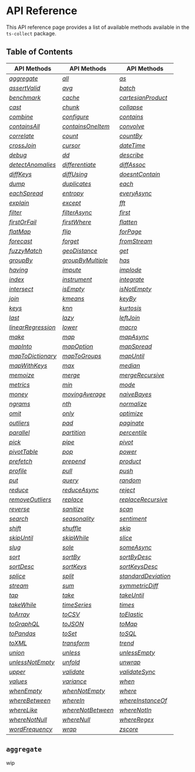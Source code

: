 # API Reference

This API reference page provides a list of available methods available in the `ts-collect` package.

## Table of Contents

| API Methods | API Methods | API Methods |
| --- | --- | --- |
| [_aggregate_](/api-reference#aggregate) | [_all_](/api-reference#all) | [_as_](/api-reference#as) |
| [_assertValid_](/api-reference#assertValid) | [_avg_](/api-reference#avg) | [_batch_](/api-reference#batch) |
| [_benchmark_](/api-reference#benchmark) | [_cache_](/api-reference#cache) | [_cartesianProduct_](/api-reference#cartesianProduct) |
| [_cast_](/api-reference#cast) | [_chunk_](/api-reference#chunk) | [_collapse_](/api-reference#collapse) |
| [_combine_](/api-reference#combine) | [_configure_](/api-reference#configure) | [_contains_](/api-reference#contains) |
| [_containsAll_](/api-reference#containsAll) | [_containsOneItem_](/api-reference#containsOneItem) | [_convolve_](/api-reference#convolve) |
| [_correlate_](/api-reference#correlate) | [_count_](/api-reference#count) | [_countBy_](/api-reference#countBy) |
| [_crossJoin_](/api-reference#crossJoin) | [_cursor_](/api-reference#cursor) | [_dateTime_](/api-reference#dateTime) |
| [_debug_](/api-reference#debug) | [_dd_](/api-reference#dd) | [_describe_](/api-reference#describe) |
| [_detectAnomalies_](/api-reference#detectAnomalies) | [_differentiate_](/api-reference#differentiate) | [_diffAssoc_](/api-reference#diffAssoc) |
| [_diffKeys_](/api-reference#diffKeys) | [_diffUsing_](/api-reference#diffUsing) | [_doesntContain_](/api-reference#doesntContain) |
| [_dump_](/api-reference#dump) | [_duplicates_](/api-reference#duplicates) | [_each_](/api-reference#each) |
| [_eachSpread_](/api-reference#eachSpread) | [_entropy_](/api-reference#entropy) | [_everyAsync_](/api-reference#everyAsync) |
| [_explain_](/api-reference#explain) | [_except_](/api-reference#except) | [_fft_](/api-reference#fft) |
| [_filter_](/api-reference#filter) | [_filterAsync_](/api-reference#filterAsync) | [_first_](/api-reference#first) |
| [_firstOrFail_](/api-reference#firstOrFail) | [_firstWhere_](/api-reference#firstWhere) | [_flatten_](/api-reference#flatten) |
| [_flatMap_](/api-reference#flatMap) | [_flip_](/api-reference#flip) | [_forPage_](/api-reference#forPage) |
| [_forecast_](/api-reference#forecast) | [_forget_](/api-reference#forget) | [_fromStream_](/api-reference#fromStream) |
| [_fuzzyMatch_](/api-reference#fuzzyMatch) | [_geoDistance_](/api-reference#geoDistance) | [_get_](/api-reference#get) |
| [_groupBy_](/api-reference#groupBy) | [_groupByMultiple_](/api-reference#groupByMultiple) | [_has_](/api-reference#has) |
| [_having_](/api-reference#having) | [_impute_](/api-reference#impute) | [_implode_](/api-reference#implode) |
| [_index_](/api-reference#index) | [_instrument_](/api-reference#instrument) | [_integrate_](/api-reference#integrate) |
| [_intersect_](/api-reference#intersect) | [_isEmpty_](/api-reference#isEmpty) | [_isNotEmpty_](/api-reference#isNotEmpty) |
| [_join_](/api-reference#join) | [_kmeans_](/api-reference#kmeans) | [_keyBy_](/api-reference#keyBy) |
| [_keys_](/api-reference#keys) | [_knn_](/api-reference#knn) | [_kurtosis_](/api-reference#kurtosis) |
| [_last_](/api-reference#last) | [_lazy_](/api-reference#lazy) | [_leftJoin_](/api-reference#leftJoin) |
| [_linearRegression_](/api-reference#linearRegression) | [_lower_](/api-reference#lower) | [_macro_](/api-reference#macro) |
| [_make_](/api-reference#make) | [_map_](/api-reference#map) | [_mapAsync_](/api-reference#mapAsync) |
| [_mapInto_](/api-reference#mapInto) | [_mapOption_](/api-reference#mapOption) | [_mapSpread_](/api-reference#mapSpread) |
| [_mapToDictionary_](/api-reference#mapToDictionary) | [_mapToGroups_](/api-reference#mapToGroups) | [_mapUntil_](/api-reference#mapUntil) |
| [_mapWithKeys_](/api-reference#mapWithKeys) | [_max_](/api-reference#max) | [_median_](/api-reference#median) |
| [_memoize_](/api-reference#memoize) | [_merge_](/api-reference#merge) | [_mergeRecursive_](/api-reference#mergeRecursive) |
| [_metrics_](/api-reference#metrics) | [_min_](/api-reference#min) | [_mode_](/api-reference#mode) |
| [_money_](/api-reference#money) | [_movingAverage_](/api-reference#movingAverage) | [_naiveBayes_](/api-reference#naiveBayes) |
| [_ngrams_](/api-reference#ngrams) | [_nth_](/api-reference#nth) | [_normalize_](/api-reference#normalize) |
| [_omit_](/api-reference#omit) | [_only_](/api-reference#only) | [_optimize_](/api-reference#optimize) |
| [_outliers_](/api-reference#outliers) | [_pad_](/api-reference#pad) | [_paginate_](/api-reference#paginate) |
| [_parallel_](/api-reference#parallel) | [_partition_](/api-reference#partition) | [_percentile_](/api-reference#percentile) |
| [_pick_](/api-reference#pick) | [_pipe_](/api-reference#pipe) | [_pivot_](/api-reference#pivot) |
| [_pivotTable_](/api-reference#pivotTable) | [_pop_](/api-reference#pop) | [_power_](/api-reference#power) |
| [_prefetch_](/api-reference#prefetch) | [_prepend_](/api-reference#prepend) | [_product_](/api-reference#product) |
| [_profile_](/api-reference#profile) | [_pull_](/api-reference#pull) | [_push_](/api-reference#push) |
| [_put_](/api-reference#put) | [_query_](/api-reference#query) | [_random_](/api-reference#random) |
| [_reduce_](/api-reference#reduce) | [_reduceAsync_](/api-reference#reduceAsync) | [_reject_](/api-reference#reject) |
| [_removeOutliers_](/api-reference#removeOutliers) | [_replace_](/api-reference#replace) | [_replaceRecursive_](/api-reference#replaceRecursive) |
| [_reverse_](/api-reference#reverse) | [_sanitize_](/api-reference#sanitize) | [_scan_](/api-reference#scan) |
| [_search_](/api-reference#search) | [_seasonality_](/api-reference#seasonality) | [_sentiment_](/api-reference#sentiment) |
| [_shift_](/api-reference#shift) | [_shuffle_](/api-reference#shuffle) | [_skip_](/api-reference#skip) |
| [_skipUntil_](/api-reference#skipUntil) | [_skipWhile_](/api-reference#skipWhile) | [_slice_](/api-reference#slice) |
| [_slug_](/api-reference#slug) | [_sole_](/api-reference#sole) | [_someAsync_](/api-reference#someAsync) |
| [_sort_](/api-reference#sort) | [_sortBy_](/api-reference#sortBy) | [_sortByDesc_](/api-reference#sortByDesc) |
| [_sortDesc_](/api-reference#sortDesc) | [_sortKeys_](/api-reference#sortKeys) | [_sortKeysDesc_](/api-reference#sortKeysDesc) |
| [_splice_](/api-reference#splice) | [_split_](/api-reference#split) | [_standardDeviation_](/api-reference#standardDeviation) |
| [_stream_](/api-reference#stream) | [_sum_](/api-reference#sum) | [_symmetricDiff_](/api-reference#symmetricDiff) |
| [_tap_](/api-reference#tap) | [_take_](/api-reference#take) | [_takeUntil_](/api-reference#takeUntil) |
| [_takeWhile_](/api-reference#takeWhile) | [_timeSeries_](/api-reference#timeSeries) | [_times_](/api-reference#times) |
| [_toArray_](/api-reference#toArray) | [_toCSV_](/api-reference#toCSV) | [_toElastic_](/api-reference#toElastic) |
| [_toGraphQL_](/api-reference#toGraphQL) | [_toJSON_](/api-reference#toJSON) | [_toMap_](/api-reference#toMap) |
| [_toPandas_](/api-reference#toPandas) | [_toSet_](/api-reference#toSet) | [_toSQL_](/api-reference#toSQL) |
| [_toXML_](/api-reference#toXML) | [_transform_](/api-reference#transform) | [_trend_](/api-reference#trend) |
| [_union_](/api-reference#union) | [_unless_](/api-reference#unless) | [_unlessEmpty_](/api-reference#unlessEmpty) |
| [_unlessNotEmpty_](/api-reference#unlessNotEmpty) | [_unfold_](/api-reference#unfold) | [_unwrap_](/api-reference#unwrap) |
| [_upper_](/api-reference#upper) | [_validate_](/api-reference#validate) | [_validateSync_](/api-reference#validateSync) |
| [_values_](/api-reference#values) | [_variance_](/api-reference#variance) | [_when_](/api-reference#when) |
| [_whenEmpty_](/api-reference#whenEmpty) | [_whenNotEmpty_](/api-reference#whenNotEmpty) | [_where_](/api-reference#where) |
| [_whereBetween_](/api-reference#whereBetween) | [_whereIn_](/api-reference#whereIn) | [_whereInstanceOf_](/api-reference#whereInstanceOf) |
| [_whereLike_](/api-reference#whereLike) | [_whereNotBetween_](/api-reference#whereNotBetween) | [_whereNotIn_](/api-reference#whereNotIn) |
| [_whereNotNull_](/api-reference#whereNotNull) | [_whereNull_](/api-reference#whereNull) | [_whereRegex_](/api-reference#whereRegex) |
| [_wordFrequency_](/api-reference#wordFrequency) | [_wrap_](/api-reference#wrap) | [_zscore_](/api-reference#zscore) |

## `aggregate`

wip
